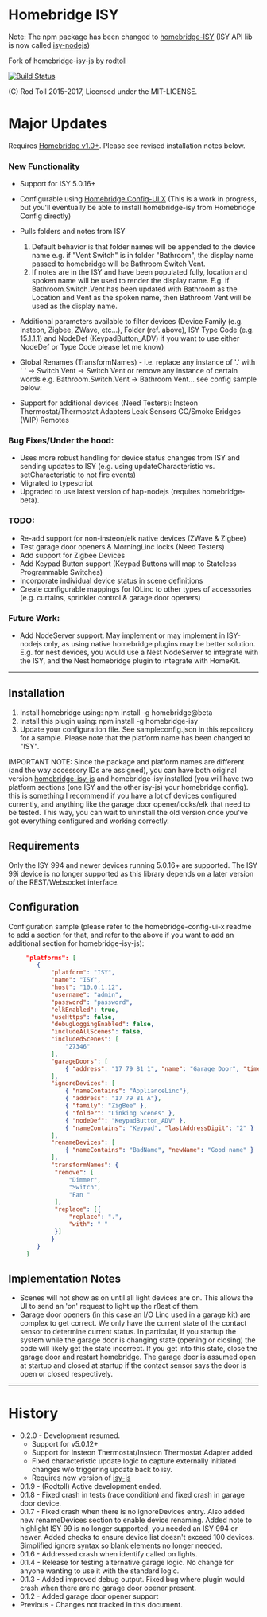 # Homebridge ISY

Note: The npm package has been changed to [homebridge-ISY](https://www.npmjs.com/package/homebridge-isy) (ISY API lib is now called [isy-nodejs](https://www.npmjs.com/package/isy-nodejs))

Fork of homebridge-isy-js by [rodtoll](https://github.com/rodtoll/homebridge-isy-js.git)

[![Build Status](https://api.travis-ci.org/rodtoll/homebridge-isy-js.svg?branch=master)](https://api.travis-ci.org/rodtoll/isy-js.svg?branch=master)

(C) Rod Toll 2015-2017, Licensed under the MIT-LICENSE.

# Major Updates

Requires [Homebridge v1.0+](https://github.com/homebridge/homebridge). Please see revised installation notes below.

### New Functionality

- Support for ISY 5.0.16+

- Configurable using [Homebridge Config-UI X](https://www.npmjs.com/package/homebridge-config-ui-x) (This is a work in progress, but you'll eventually be able to install homebridge-isy from Homebridge Config directly)

- Pulls folders and notes from ISY
    1. Default behavior is that folder names will be appended to the device name e.g. if "Vent Switch" is in folder "Bathroom", the display name passed to homebridge will be Bathroom Switch Vent.
    2. If notes are in the ISY and have been populated fully, location and spoken name will be used to render the display name. E.g. if Bathroom.Switch.Vent has been updated with Bathroom as the Location and Vent as the spoken name, then Bathroom Vent will be used as the display name.

- Additional parameters available to filter devices (Device Family (e.g. Insteon, Zigbee, ZWave, etc...), Folder (ref. above), ISY Type Code (e.g. 15.1.1.1) and NodeDef (KeypadButton_ADV) if you want to use either NodeDef or Type Code please let me know)

- Global Renames (TransformNames) - i.e. replace any instance of '.' with ' ' -> Switch.Vent -> Switch Vent or remove any instance of certain words e.g. Bathroom.Switch.Vent -> Bathroom Vent... see config sample below:

- Support for additional devices (Need Testers):
     Insteon Thermostat/Thermostat Adapters
     Leak Sensors
     CO/Smoke Bridges (WIP)
     Remotes

### Bug Fixes/Under the hood:

- Uses more robust handling for device status changes from ISY and sending updates to ISY (e.g. using updateCharacteristic vs. setCharacteristic to not fire events)
- Migrated to typescript
- Upgraded to use latest version of hap-nodejs (requires homebridge-beta).

### TODO:

- Re-add support for non-insteon/elk native devices (ZWave & Zigbee)
- Test garage door openers & MorningLinc locks (Need Testers)
- Add support for Zigbee Devices
- Add Keypad Button support (Keypad Buttons will map to Stateless Programmable Switches)
- Incorporate individual device status in scene definitions
- Create configurable mappings for IOLinc to other types of accessories (e.g. curtains, sprinkler control & garage door openers)

### Future Work:

- Add NodeServer support. May implement or may implement in ISY-nodejs only, as using native homebridge plugins may be better solution. E.g. for nest devices, you would use a Nest NodeServer to integrate with the ISY, and the Nest homebridge plugin to integrate with HomeKit.

-----------

## Installation

1. Install homebridge using: npm install -g homebridge@beta
2. Install this plugin using: npm install -g homebridge-isy
3. Update your configuration file. See sampleconfig.json in this repository for a sample. Please note that the platform name has been changed to "ISY".

IMPORTANT NOTE: Since the package and platform names are different (and the way accessory IDs are assigned), you can have both original version [homebridge-isy-js](https://www.npmjs.com/package/homebridge-isy-js) and homebridge-isy installed (you will have two platform sections (one ISY and the other isy-js) your homebridge config). this is something I recommend if you have a lot of devices configured currently, and anything like the garage door opener/locks/elk that need to be tested. This way, you can wait to uninstall the old version once you've got everything configured and working correctly.

## Requirements

Only the ISY 994 and newer devices running 5.0.16+ are supported. The ISY 99i device is no longer supported as this library depends on a later version of the REST/Websocket interface.

## Configuration

Configuration sample (please refer to the homebridge-config-ui-x readme to add a section for that, and refer to the above if you want to add an additional section for homebridge-isy-js):

```json
     "platforms": [
        {
            "platform": "ISY",
            "name": "ISY",
            "host": "10.0.1.12",
            "username": "admin",
            "password": "password",
            "elkEnabled": true,
            "useHttps": false,
            "debugLoggingEnabled": false,
            "includeAllScenes": false,
            "includedScenes": [
                "27346"
            ],
            "garageDoors": [
                { "address": "17 79 81 1", "name": "Garage Door", "timeToOpen": 12000 }
            ],
            "ignoreDevices": [
                { "nameContains": "ApplianceLinc"},
                { "address": "17 79 81 A"},
                { "family": "ZigBee" },
                { "folder": "Linking Scenes" },
                { "nodeDef": "KeypadButton_ADV" },
                { "nameContains": "Keypad", "lastAddressDigit": "2" }
            ],
            "renameDevices": [
                { "nameContains": "BadName", "newName": "Good name" }
            ],
            "transformNames": {
             "remove": [
                 "Dimmer",
                 "Switch",
                 "Fan "
             ],
             "replace": [{
                 "replace": ".",
                 "with": " "
             }]
            }
        }
     ]
```
## Implementation Notes

* Scenes will not show as on until all light devices are on. This allows the UI to send an 'on' request to light up the rßest of them.
* Garage door openers (in this case an I/O Linc used in a garage kit) are complex to get correct. We only have the current state of the contact
 sensor to determine current status. In particular, if you startup the system while the garage door is changing state (opening or closing)
 the code will likely get the state incorrect. If you get into this state, close the garage door and restart homebridge. The garage door is assumed open at startup and closed at startup if the contact sensor
 says the door is open or closed respectively.

-----------

# History

 * 0.2.0 - Development resumed.
    - Support for v5.0.12+
    - Support for Insteon Thermostat/Insteon Thermostat Adapter added
    - Fixed characteristic update logic to capture externally initiated changes w/o triggering update back to isy.
    - Requires new version of [isy-js](https://github.com/pradeepmouli/isy-js.git)
 * 0.1.9 - (Rodtoll) Active development ended.
 * 0.1.8 - Fixed crash in tests (race condition) and fixed crash in garage door device.
 * 0.1.7 - Fixed crash when there is no ignoreDevices entry. Also added new renameDevices section to enable device renaming. Added note to highlight ISY 99 is no longer supported, you needed an ISY 994 or newer. Added checks to ensure device list doesn't exceed 100 devices. Simplified ignore syntax so blank elements no longer needed.
 * 0.1.6 - Addressed crash when identify called on lights.
 * 0.1.4 - Release for testing alternative garage logic. No change for anyone wanting to use it with the standard logic.
 * 0.1.3 - Added improved debug output. Fixed bug where plugin would crash when there are no garage door opener present.
 * 0.1.2 - Added garage door opener support
 * Previous - Changes not tracked in this document.
